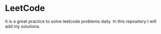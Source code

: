 # LeetCode
It is a great practice to solve leetcode problems daily. In this repository I will add my solutions.

